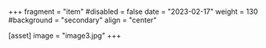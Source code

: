 +++
fragment = "item"
#disabled = false
date = "2023-02-17"
weight = 130
#background = "secondary"
align = "center"

[asset]
  image = "image3.jpg"
+++
